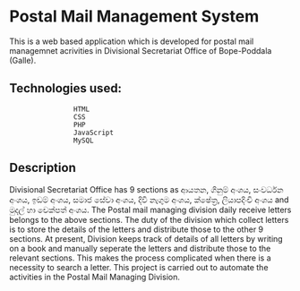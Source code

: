 # Postal Mail Management System

This is a web based application which is developed for postal mail managemnet acrivities in Divisional Secretariat Office of Bope-Poddala (Galle).

## Technologies used:
                    HTML
                    CSS
                    PHP
                    JavaScript
                    MySQL
      
## Description

Divisional Secretariat Office has 9 sections as ආයතන, ගිනුම් අංශය, සංවර්ධන අංශය, ඉඩම් අංශය, සමාජ සේවා අංශය, දිවි නැගුම අංශය, ක්ෂේත්‍ර, ලියාපදිංචි අංශය and මුදල් හා චෙක්පත් අංශය. The Postal mail managing division daily receive letters belongs to the above sections. The duty of the division which collect letters is to store the details of the letters and distribute those to the other 9 sections. At present, Division keeps track of details of all letters by writing on a book and manually seperate the letters and distribute those to the relevant sections. This makes the process complicated when there is a necessity to search a letter. This project is carried out to automate the activities in the Postal Mail Managing Division.
                   
